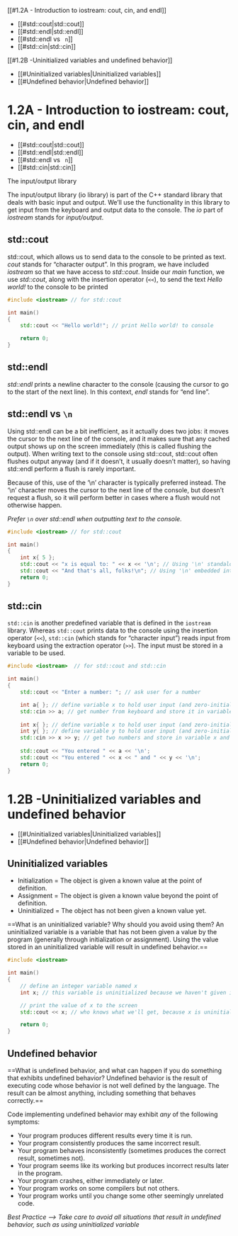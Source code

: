 [[#1.2A - Introduction to iostream: cout, cin, and endl]]
- [[#std::cout|std::cout]]
- [[#std::endl|std::endl]]
- [[#std::endl vs ` n`]]
- [[#std::cin|std::cin]]

[[#1.2B -Uninitialized variables and undefined behavior]]
- [[#Uninitialized variables|Uninitialized variables]]
- [[#Undefined behavior|Undefined behavior]]


# 1.2A - Introduction to iostream: cout, cin, and endl
- [[#std::cout|std::cout]]
- [[#std::endl|std::endl]]
- [[#std::endl vs ` n`]]
- [[#std::cin|std::cin]]

The input/output library

The input/output library (io library) is part of the C++ standard library that deals with basic input and output. We’ll use the functionality in this library to get input from the keyboard and output data to the console. The _io_ part of _iostream_ stands for _input/output_.

## std::cout

std::cout, which allows us to send data to the console to be printed as text. _cout_ stands for “character output”.
In this program, we have included _iostream_ so that we have access to _std::cout_. Inside our _main_ function, we use _std::cout_, along with the insertion operator (`<<`), to send the text _Hello world!_ to the console to be printed

```cpp
#include <iostream> // for std::cout

int main()
{
    std::cout << "Hello world!"; // print Hello world! to console

    return 0;
}
```


## std::endl
_std::endl_ prints a newline character to the console (causing the cursor to go to the start of the next line). In this context, _endl_ stands for “end line”.


## std::endl vs `\n`

Using std::endl can be a bit inefficient, as it actually does two jobs: it moves the cursor to the next line of the console, and it makes sure that any cached output shows up on the screen immediately (this is called flushing the output). When writing text to the console using std::cout, std::cout often flushes output anyway (and if it doesn’t, it usually doesn’t matter), so having std::endl perform a flush is rarely important.

Because of this, use of the ‘\n’ character is typically preferred instead. The ‘\n’ character moves the cursor to the next line of the console, but doesn’t request a flush, so it will perform better in cases where a flush would not otherwise happen. 

*Prefer `\n` over std::endl when outputting text to the console.*

```cpp
#include <iostream> // for std::cout

int main()
{
    int x{ 5 };
    std::cout << "x is equal to: " << x << '\n'; // Using '\n' standalone
    std::cout << "And that's all, folks!\n"; // Using '\n' embedded into a double-quoted piece of text (note: no single quotes when used this way)
    return 0;
}
```

## std::cin

`std::cin` is another predefined variable that is defined in the `iostream` library. Whereas `std::cout` prints data to the console using the insertion operator (`<<`), `std::cin` (which stands for “character input”) reads input from keyboard using the extraction operator (`>>`). The input must be stored in a variable to be used.

```cpp
#include <iostream>  // for std::cout and std::cin

int main()
{
    std::cout << "Enter a number: "; // ask user for a number

    int a{ }; // define variable x to hold user input (and zero-initialize it)
    std::cin >> a; // get number from keyboard and store it in variable x
    
	int x{ }; // define variable x to hold user input (and zero-initialize it)
    int y{ }; // define variable y to hold user input (and zero-initialize it)
    std::cin >> x >> y; // get two numbers and store in variable x and y respectively
    
    std::cout << "You entered " << a << '\n';
    std::cout << "You entered " << x << " and " << y << '\n';
    return 0;
}
```

# 1.2B -Uninitialized variables and undefined behavior

- [[#Uninitialized variables|Uninitialized variables]]
- [[#Undefined behavior|Undefined behavior]]

## Uninitialized variables

-   Initialization = The object is given a known value at the point of definition.
-   Assignment = The object is given a known value beyond the point of definition.
-   Uninitialized = The object has not been given a known value yet.

==What is an uninitialized variable? Why should you avoid using them?
An uninitialized variable is a variable that has not been given a value by the program (generally through initialization or assignment). Using the value stored in an uninitialized variable will result in undefined behavior.==

```cpp
#include <iostream>

int main()
{
    // define an integer variable named x
    int x; // this variable is uninitialized because we haven't given it a value

    // print the value of x to the screen
    std::cout << x; // who knows what we'll get, because x is uninitialized

    return 0;
}
```

## Undefined behavior

==What is undefined behavior, and what can happen if you do something that exhibits undefined behavior? 
Undefined behavior is the result of executing code whose behavior is not well defined by the language. The result can be almost anything, including something that behaves correctly.==

Code implementing undefined behavior may exhibit _any_ of the following symptoms:

-   Your program produces different results every time it is run.
-   Your program consistently produces the same incorrect result.
-   Your program behaves inconsistently (sometimes produces the correct result, sometimes not).
-   Your program seems like its working but produces incorrect results later in the program.
-   Your program crashes, either immediately or later.
-   Your program works on some compilers but not others.
-   Your program works until you change some other seemingly unrelated code.


*Best Practice --> Take care to avoid all situations that result in undefined behavior, such as using uninitialized variable*


